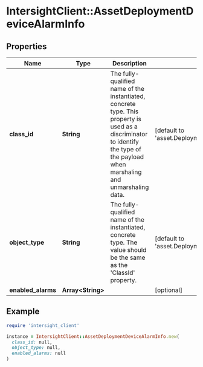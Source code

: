 # IntersightClient::AssetDeploymentDeviceAlarmInfo

## Properties

| Name | Type | Description | Notes |
| ---- | ---- | ----------- | ----- |
| **class_id** | **String** | The fully-qualified name of the instantiated, concrete type. This property is used as a discriminator to identify the type of the payload when marshaling and unmarshaling data. | [default to &#39;asset.DeploymentDeviceAlarmInfo&#39;] |
| **object_type** | **String** | The fully-qualified name of the instantiated, concrete type. The value should be the same as the &#39;ClassId&#39; property. | [default to &#39;asset.DeploymentDeviceAlarmInfo&#39;] |
| **enabled_alarms** | **Array&lt;String&gt;** |  | [optional] |

## Example

```ruby
require 'intersight_client'

instance = IntersightClient::AssetDeploymentDeviceAlarmInfo.new(
  class_id: null,
  object_type: null,
  enabled_alarms: null
)
```

